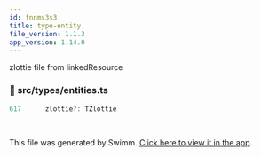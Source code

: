 ```yaml
---
id: fnnms3s3
title: type-entity
file_version: 1.1.3
app_version: 1.14.0
---
```


zlottie file from linkedResource
<!-- NOTE-swimm-snippet: the lines below link your snippet to Swimm -->
### 📄 src/types/entities.ts
```typescript
617      zlottie?: TZlottie
```

<br/>

This file was generated by Swimm. [Click here to view it in the app](https://app.swimm.io/repos/Z2l0aHViJTNBJTNBaXhvLXdlYmNsaWVudCUzQSUzQWl4b2ZvdW5kYXRpb24=/docs/fnnms3s3).
